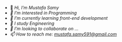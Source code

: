 - 👋 <em>Hi, I’m Mustafa Samy
- 👀 I’m interested in Programming
- 🌱 I’m currently learning front-end development
- 📓 I study Engineering
- 💞️ I’m looking to collaborate on ...
- 📫 How to reach me: mustafa.samy591@gmail.com
</em>
<!---
MustafaHSamy/MustafaHSamy is a ✨ special ✨ repository because its `README.md` (this file) appears on your GitHub profile.
You can click the Preview link to take a look at your changes.
--->
